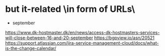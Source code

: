 # but it-related \in form of URLs\

- september

https://www.dk-hostmaster.dk/en/news/access-dk-hostmasters-services-will-close-between-16-and-20-september
https://bgpview.io/asn/20521
https://support.atlassian.com/jira-service-management-cloud/docs/what-is-the-change-calendar/

